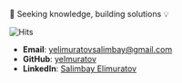 🎯 Seeking knowledge, building solutions 💡

![Hits](https://hits.seeyoufarm.com/api/count/incr/badge.svg?url=https://github.com/yelmuratov/&title=Profile%20Views)

- **Email**: yelimuratovsalimbay@gmail.com
- **GitHub**: [yelmuratov](https://github.com/yelmuratov)
- **LinkedIn**: [Salimbay Elimuratov](https://www.linkedin.com/in/salimbayelmuratov/)
